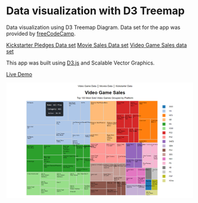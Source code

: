# Data visualization with D3 Treemap
Data visualization using D3 Treemap Diagram. Data set for the app was provided by [freeCodeCamp](https://www.freecodecamp.org/).

[Kickstarter Pledges Data set](https://cdn.rawgit.com/freeCodeCamp/testable-projects-fcc/a80ce8f9/src/data/tree_map/kickstarter-funding-data.json)
[Movie Sales Data set](https://cdn.rawgit.com/freeCodeCamp/testable-projects-fcc/a80ce8f9/src/data/tree_map/movie-data.json)
[Video Game Sales data set](https://cdn.rawgit.com/freeCodeCamp/testable-projects-fcc/a80ce8f9/src/data/tree_map/video-game-sales-data.json)

This app was built using [D3.js](https://d3js.org/) and Scalable Vector Graphics.

[Live Demo](https://dilanlivera.github.io/data-visualization-with-d3-treemap/)

![alt text](https://github.com/DilanLivera/data-visualization-with-d3-treemap/blob/master/img/data-visualization-with-d3-treemap-img.png)
